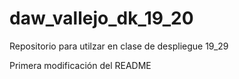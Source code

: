# daw_vallejo_dk_19_20
Repositorio para utilzar en clase de despliegue 19_29

Primera modificación del README
